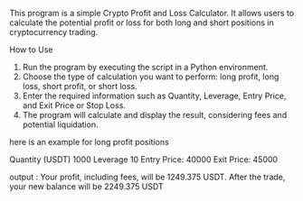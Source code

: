 This program is a simple Crypto Profit and Loss Calculator. It allows users to calculate the potential profit or loss for both long and short positions in cryptocurrency trading.

How to Use

1. Run the program by executing the script in a Python environment.
2. Choose the type of calculation you want to perform: long profit, long loss, short profit, or short loss.
3. Enter the required information such as Quantity, Leverage, Entry Price, and Exit Price or Stop Loss.
4. The program will calculate and display the result, considering fees and potential liquidation.

here is an example for long profit positions

Quantity (USDT) 1000
Leverage 10
Entry Price: 40000
Exit Price: 45000

output : Your profit, including fees, will be 1249.375 USDT. After the trade, your new balance will be 2249.375 USDT
